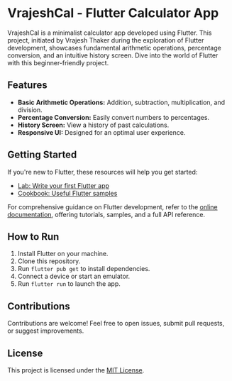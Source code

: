 # VrajeshCal - Flutter Calculator App

VrajeshCal is a minimalist calculator app developed using Flutter. This project, initiated by Vrajesh Thaker during the exploration of Flutter development, showcases fundamental arithmetic operations, percentage conversion, and an intuitive history screen. Dive into the world of Flutter with this beginner-friendly project.

## Features

- **Basic Arithmetic Operations:** Addition, subtraction, multiplication, and division.
- **Percentage Conversion:** Easily convert numbers to percentages.
- **History Screen:** View a history of past calculations.
- **Responsive UI:** Designed for an optimal user experience.

## Getting Started

If you're new to Flutter, these resources will help you get started:

- [Lab: Write your first Flutter app](https://docs.flutter.dev/get-started/codelab)
- [Cookbook: Useful Flutter samples](https://docs.flutter.dev/cookbook)

For comprehensive guidance on Flutter development, refer to the [online documentation](https://docs.flutter.dev/), offering tutorials, samples, and a full API reference.

## How to Run

1. Install Flutter on your machine.
2. Clone this repository.
3. Run `flutter pub get` to install dependencies.
4. Connect a device or start an emulator.
5. Run `flutter run` to launch the app.

## Contributions

Contributions are welcome! Feel free to open issues, submit pull requests, or suggest improvements.

## License

This project is licensed under the [MIT License](LICENSE).
